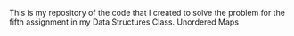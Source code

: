 This is my repository of the code that I created to solve the problem for the fifth assignment in my Data Structures Class. Unordered Maps
